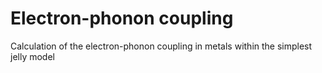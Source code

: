 # Electron-phonon coupling
 Calculation of the electron-phonon coupling in metals within the simplest jelly model
